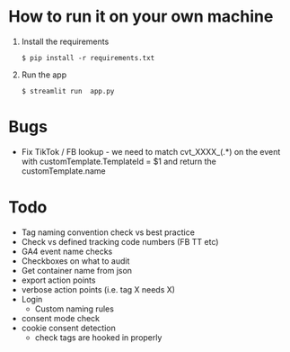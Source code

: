 # How to run it on your own machine

1. Install the requirements

   ```
   $ pip install -r requirements.txt
   ```

2. Run the app

   ```
   $ streamlit run  app.py
   ```

# Bugs
* Fix TikTok / FB lookup - we need to match cvt_XXXX_(.*) on the event with customTemplate.TemplateId = $1 and return the customTemplate.name

# Todo

* Tag naming convention check vs best practice
* Check vs defined tracking code numbers (FB TT etc)
* GA4 event name checks
* Checkboxes on what to audit
* Get container name from json
* export action points
* verbose action points (i.e. tag X needs X)
* Login
   * Custom naming rules
* consent mode check
* cookie consent detection
   * check tags are hooked in properly